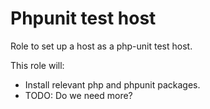 # Phpunit test host

Role to set up a host as a php-unit test host.

This role will:

- Install relevant php and phpunit packages.
- TODO: Do we need more?
